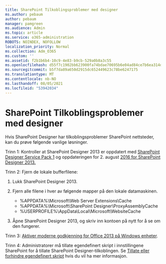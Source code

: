 ```yaml
---
title: SharePoint Tilkoblingsproblemer med designer
ms.author: pebaum
author: pebaum
manager: pamgreen
ms.audience: Admin
ms.topic: article
ms.service: o365-administration
ROBOTS: NOINDEX, NOFOLLOW
localization_priority: Normal
ms.collection: Adm_O365
ms.custom: ''
ms.assetid: f2b1b6b4-10c9-4e83-b9cb-529a0b8a3c55
ms.openlocfilehash: d55f7c1902bb623900fa74bdae70695b6e04ad84ce7b6ea314db614283ec436d
ms.sourcegitcommit: b5f7da89a650d2915dc652449623c78be6247175
ms.translationtype: MT
ms.contentlocale: nb-NO
ms.lasthandoff: 08/05/2021
ms.locfileid: "53942034"
---
```

# <a name="sharepoint-designer-connection-issues"></a>SharePoint Tilkoblingsproblemer med designer 

Hvis SharePoint Designer har tilkoblingsproblemer SharePoint nettsteder, kan du prøve følgende vanlige løsninger.

Trinn 1: Kontroller at SharePoint Designer 2013 er oppdatert med [SharePoint Designer Service Pack 1](https://support.microsoft.com/help/2817441/description-of-microsoft-sharepoint-designer-2013-service-pack-1-sp1) og oppdateringen for 2. august [2016 for SharePoint Designer 2013.](https://support.microsoft.com/help/3114721/august-2-2016-update-for-sharepoint-designer-2013-kb3114721)



Trinn 2: Fjern de lokale bufferfilene:

1. Lukk SharePoint Designer 2013.

2. Fjern alle filene i hver av følgende mapper på den lokale datamaskinen.

    - %APPDATA%\Microsoft\Web Server Extensions\Cache
    - %APPDATA%\Microsoft\SharePoint Designer\ProxyAssemblyCache
    - %USERPROFILE%\AppData\Local\Microsoft\WebsiteCache

3. Åpne SharePoint Designer 2013, og skriv inn kontoen på nytt for å se om den fungerer.

Trinn 3: [Aktiver moderne godkjenning for Office 2013 på Windows enheter](https://docs.microsoft.com/microsoft-365/admin/security-and-compliance/enable-modern-authentication).

Trinn 4: Administratorer må  tillate egendefinert skript i innstillingene SharePoint for å tillate SharePoint Designer-tilkoblingen. Se [Tillate eller forhindre egendefinert skript](https://docs.microsoft.com/sharepoint/allow-or-prevent-custom-script) hvis du vil ha mer informasjon.



